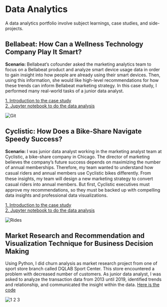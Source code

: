 # Data Analytics
A data analytics portfolio involve subject learnings, case studies, and side-projects.

## Bellabeat: How Can a Wellness Technology Company Play It Smart? 

**Scenario:** Bellabeat’s cofounder asked the marketing analytics team to focus on a Bellabeat product and analyze smart device usage data in order to gain insight into how people are already using their smart devices. Then, using this information, she would like high-level recommendations for how these trends can inform Bellabeat marketing strategy. In this case study, I performed many real-world tasks of a junior data analyst.

[1. Introduction to the case study](https://github.com/jundiya/Portfolio/tree/main/Bellabeat)<br/>
[2. Jupyter notebook to do the data analysis](https://github.com/jundiya/Portfolio/blob/main/Bellabeat/bellabeat-jupyter.ipynb)

![Git](https://user-images.githubusercontent.com/21137726/148678297-f1ae588e-d691-4c13-a910-808a5f8e40d1.png)

## Cyclistic: How Does a Bike-Share Navigate Speedy Success?

**Scenario:** I was junior data analyst working in the marketing analyst team at Cyclistic, a bike-share company in Chicago. The director of marketing believes the company’s future success depends on maximizing the number of annual memberships. Therefore, my team wanted to understand how casual riders and annual members use Cyclistic bikes diﬀerently. From these insights, my team will design a new marketing strategy to convert casual riders into annual members. But ﬁrst, Cyclistic executives must approve my recommendations, so they must be backed up with compelling data insights and professional data visualizations.

[1. Introduction to the case study](https://github.com/jundiya/Portfolio/tree/main/Cyclistic)<br/>
[2. Jupyter notebook to do the data analysis](https://github.com/jundiya/Portfolio/blob/main/Cyclistic/cyclistic.ipynb)

![Rides](https://user-images.githubusercontent.com/21137726/149545463-59acbc6c-7f8b-4bea-9970-ba97959c7769.png)

## Market Research and Recommendation and Visualization Technique for Business Decision Making

Using Python, I did churn analysis as market research project from one of sport store branch called DQLAB Sport Center. This store encountered a problem with decreased number of customers. As junior data analyst, I was asked to analyze the transaction data from 2013 until 2019, identified trends and relationship, and communicated the insight within the data. [Here is the code](https://github.com/jundiya/Portfolio/blob/main/BusinessDecisionResearch/Business_Decision_Research.ipynb)

![1 2 3](https://user-images.githubusercontent.com/21137726/146682167-d01761d0-e6c4-4663-b4e9-8f194f31733c.png)

